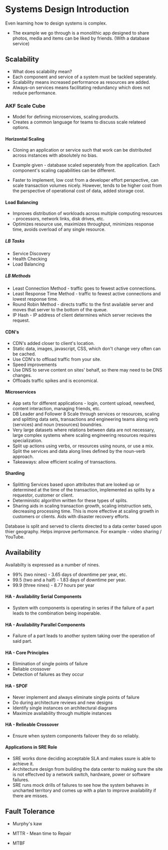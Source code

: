 # Systems Design Introduction

Even learning how to design systems is complex.

* The example we go through is a monolithic app designed to share photos, media and items can be liked by friends. (With a database service)

## Scalability

* What does scalability mean?
* Each component and service of a system must be tackled seperately.
* Scalability means increased performance as resources are added.
* Always-on services means facilitating redundancy which does not reduce performance.

### AKF Scale Cube

* Model for defining microservices, scaling products.
* Creates a common language for teams to discuss scale relateed options.

#### Horizontal Scaling

* Cloning an application or service such that work can be distributed across instances with absolutely no bias.
* Example given - database scaled seperately from the application. Each component's scaling capabilities can be different.

* Faster to implement, low cost from a developer effort perspective, can scale transaction volumes nicely. However, tends to be higher cost from the perspective of operational cost of data, added storage cost.

#### Load Balancing

* Improves distribution of workloads across multiple computing resources - processors, network links, disk drives, etc.
* Optimizes resource use, maximizes throughput, minimizes response time, avoids overload of any single resource.

##### LB Tasks

* Service Discovery
* Health Checking
* Load Balancing

##### LB Methods

* Least Connection Method - traffic goes to fewest active connections.
* Least Response Time Method - traffic to fewest active connections and lowest response time.
* Round Robin Method - directs traffic to the first available server and moves that server to the bottom of the queue.
* IP Hash - IP address of client determines which server recieves the request.

#### CDN's

* CDN's added closer to client's location.
* Static data, images, javascript, CSS, which don't change very often can be cached.
* Use CDN's to offload traffic from your site.
* Speed improvements
* Use DNS to serve content on sites' behalf, so there may need to be DNS changes.
* Offloads traffic spikes and is economical.

#### Microservices

* App sets for different applications - login, content upload, newsfeed, content interaction, managing friends, etc.
* DB Leader and Follower
8 Scale through services or resources, scaling and splitting data sets, transactions and engineering teams along verb (services) and noun (resources) boundries.
* Very large datasets where relations between data are not necessary, large complex systems where scaling engineering resources requires specialization.
* Split up actions using verbs, or resources using nouns, or use a mix. Split the services and data along lines defined by the noun-verb approach.
* Takeaways: allow efficient scaling of transactions.

#### Sharding

* Splitting Services based upon attributes that are looked up or determined at the time of the transaction, implemented as splits by a requestor, customer or client.
* Deterministic algorithm written for these types of splits.
* Sharing aids in scaling transaction growth, scaling intstruction sets, decreasing processing time. This is more effective at scaling growth in customers or clients. Aids with disaster recovery efforts.

Database is split and served to clients directed to a data center based upon thier geography. Helps improve performance. For example - video sharing / YouTube.

## Availability

Availabilty is expressed as a number of nines.

* 99% (two nines) - 3.65 days of downtime per year, etc.
* 99.5 (two and a half) - 1.83 days of downtime per year.
* 99.9 (three nines) - 8.77 hours per year

#### HA - Availability Serial Components

* System with components is operating in series if the failure of a part leads to the combination being inoperable.
#### HA - Availability Parallel Components

* Failure of a part leads to another system taking over the operation of said part.
#### HA - Core Principles

* Elimination of single points of failure
* Reliable crossover
* Detection of failures as they occur
#### HA - SPOF

* Never implement and always eliminate single points of failure
* Do during architecture reviews and new designs
* Identify single instances on architectural diagrams
* Maximize availability through multiple instances
#### HA - Relieable Crossover

* Ensure when system components failover they do so reliably.

#### Applications in SRE Role

* SRE works done deciding acceptable SLA and makes ssure is able to achieve it.
* Architecture design from building the data center to making sure the site is not effectved by a network switch, hardware, power or software failures.
* SRE runs mock drills of failures to see how the system behaves in uncharted territory and comes up with a plan to improve availability if there are misses.
## Fault Tolerance

* Murphy's kaw

* MTTR - Mean time to Repair
* MTBF